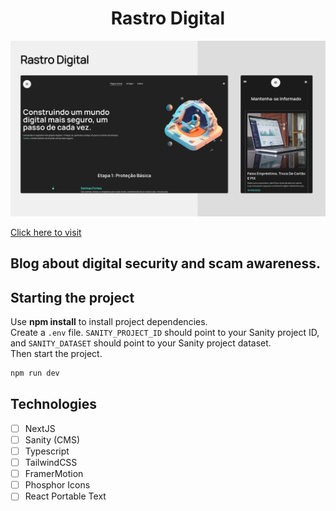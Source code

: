<h1 align="center">
  Rastro Digital
</h1>

![cover](.github/image.png?style=flat)

[Click here to visit](https://rastro-digital.vercel.app)


## Blog about digital security and scam awareness.

## Starting the project
Use **npm install** to install project dependencies.
<br />
Create a `.env` file. `SANITY_PROJECT_ID` should point to your Sanity project ID, and `SANITY_DATASET` should point to your Sanity project dataset.
<br />
Then start the project.

```cl
npm run dev
```

## Technologies

-   [ ] NextJS
-   [ ] Sanity (CMS)
-   [ ] Typescript
-   [ ] TailwindCSS
-   [ ] FramerMotion
-   [ ] Phosphor Icons
-   [ ] React Portable Text

<br />